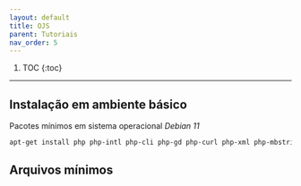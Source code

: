 ```yaml
---
layout: default
title: OJS
parent: Tutoriais
nav_order: 5
---
```

1. TOC
{:toc}
---



## Instalação em ambiente básico

Pacotes mínimos em sistema operacional *Debian 11*

```bash
apt-get install php php-intl php-cli php-gd php-curl php-xml php-mbstring php-zip mariadb-server php-mysql
```

## Arquivos mínimos


